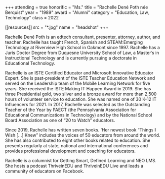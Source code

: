 +++
attending = true
honorific = "Ms."
title     = "Rachelle Dené Poth née Berquist"
year      = "1989"
award     = "Alumni"
category  = "Education, Law, Technology"
class     = 2022

[[resources]]
  src  = "*.jpg"
  name = "headshot"
+++

Rachelle Dené Poth is an edtech consultant, presenter, attorney, author, and teacher. Rachelle has taught French, Spanish and STEAM:Emerging Technology at Riverview High School in Oakmont since 1997. Rachelle has a Juris Doctor Degree from Duquesne University School of Law, a Master’s in Instructional Technology and is currently pursuing a doctorate in Educational Technology.

Rachelle is an ISTE Certified Educator and Microsoft Innovative Educator Expert. She is past-president of the ISTE Teacher Education Network and served on the Leadership team of the Mobile Learning Network for five years. She received the ISTE Making IT Happen Award in 2019. She has three Presidential gold, two silver and a bronze award for more than 2,500 hours of volunteer service to education. She was named one of 30 K-12 IT Influencers for 2021. In 2017, Rachelle was selected as the Outstanding Teacher of the Year by PAECT (the Pennsylvania Association for Educational Communications in Technology) and by the National School Board Association as one of “20 to Watch” educators.

Since 2019, Rachelle has written seven books. ‘Her newest book “Things I Wish [...] Knew”  includes the voices of 50 educators from around the world.  She has also contributed to eight other books related to education. She presents regularly at state, national and international conferences and provides professional development and coaching for educators.

Rachelle is a columnist for Getting Smart, Defined Learning and NEO LMS. She hosts a podcast ThriveinEDU and ThriveinEDU Live and leads a community of educators on Facebook.